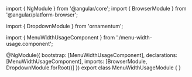 import { NgModule } from '@angular/core';
import { BrowserModule } from '@angular/platform-browser';
  
import { DropdownModule } from 'ornamentum';
  
import { MenuWidthUsageComponent } from './menu-width-usage.component';

@NgModule({
 bootstrap: [MenuWidthUsageComponent],
 declarations: [MenuWidthUsageComponent],
 imports: [BrowserModule, DropdownModule.forRoot()]
})
export class MenuWidthUsageModule {
}
